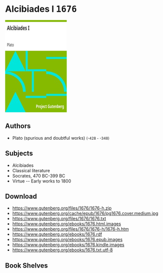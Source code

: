 # Alcibiades I <kbd>1676</kbd>

![](./cover.medium.jpg "")

## Authors


 - Plato (spurious and doubtful works) <small>(-428 - -348)</small>

## Subjects


 - Alcibiades
 - Classical literature
 - Socrates, 470 BC-399 BC
 - Virtue -- Early works to 1800

## Download


 - https://www.gutenberg.org/files/1676/1676-h.zip
 - https://www.gutenberg.org/cache/epub/1676/pg1676.cover.medium.jpg
 - https://www.gutenberg.org/files/1676/1676.txt
 - https://www.gutenberg.org/ebooks/1676.html.images
 - https://www.gutenberg.org/files/1676/1676-h/1676-h.htm
 - https://www.gutenberg.org/ebooks/1676.rdf
 - https://www.gutenberg.org/ebooks/1676.epub.images
 - https://www.gutenberg.org/ebooks/1676.kindle.images
 - https://www.gutenberg.org/ebooks/1676.txt.utf-8

## Book Shelves


